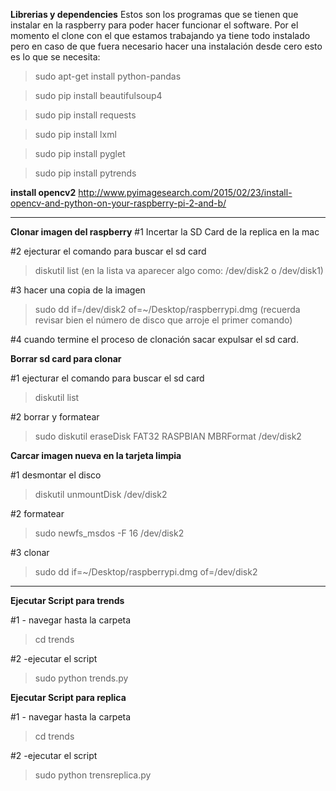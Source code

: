 

**Librerias y dependencies**
Estos son los programas que se tienen que instalar en la raspberry para poder hacer funcionar el software. 
Por el momento el clone con el que estamos trabajando ya tiene todo instalado pero en caso de que fuera necesario hacer una instalación desde cero esto es lo que se necesita: 

>sudo apt-get install python-pandas

>sudo pip install beautifulsoup4

>sudo pip install requests

>sudo pip install lxml

>sudo pip install pyglet

>sudo pip install pytrends

**install opencv2**
http://www.pyimagesearch.com/2015/02/23/install-opencv-and-python-on-your-raspberry-pi-2-and-b/

 ______________________________________________________________________________

**Clonar imagen del raspberry**
#1 Incertar la SD Card de la replica en la mac

#2 ejecturar el comando para buscar el sd card
> diskutil list
(en la lista va aparecer algo como: /dev/disk2 o /dev/disk1)

#3 hacer una copia de la imagen 
> sudo dd if=/dev/disk2 of=~/Desktop/raspberrypi.dmg
(recuerda revisar bien el número de disco que arroje el primer comando)

#4 cuando termine el proceso de clonación sacar expulsar el sd card.

**Borrar sd card para clonar**

#1 ejecturar el comando para buscar el sd card
> diskutil list

#2 borrar y formatear 
> sudo diskutil eraseDisk FAT32 RASPBIAN MBRFormat /dev/disk2

**Carcar imagen nueva en la tarjeta limpia**

#1 desmontar el disco
> diskutil unmountDisk /dev/disk2

#2 formatear
> sudo newfs_msdos -F 16 /dev/disk2

#3 clonar
> sudo dd if=~/Desktop/raspberrypi.dmg of=/dev/disk2

 ______________________________________________________________________________

**Ejecutar Script para trends**

#1 - navegar hasta la carpeta
>cd trends

#2 -ejecutar el script 
>sudo python trends.py

**Ejecutar Script para replica**

#1 - navegar hasta la carpeta
>cd trends

#2 -ejecutar el script 
>sudo python trensreplica.py
